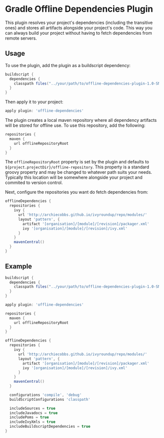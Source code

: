 # Gradle Offline Dependencies Plugin

This plugin resolves your project's dependencies (including the transitive ones) and stores all artifacts alongside your project's code. This way you can always build your project without having to fetch dependencies from remote servers.

## Usage

To use the plugin, add the plugin as a buildscript dependency:
```gradle
buildscript {
  dependencies {
    classpath files("../your/path/to/offline-dependencies-plugin-1.0-SNAPSHOT.jar")
  }
}
```

Then apply it to your project:
```gradle
apply plugin: 'offline-dependencies'
```

The plugin creates a local maven repository where all dependency artifacts will be stored for offline use. To use this repository, add the following:
```gradle
repositories {
  maven {
    url offlineRepositoryRoot
  }
}
```

The ```offlineRepositoryRoot``` property is set by the plugin and defaults to ```${project.projectDir}/offline-repository```.
This property is a standard groovy property and may be changed to whatever path suits your needs. Typically this location will be somewhere alongside your project and commited to version control.

Next, configure the repositories you want do fetch dependencies from:
```gradle
offlineDependencies {
  repositories {
    ivy {
      url 'http://archiecobbs.github.io/ivyroundup/repo/modules/'
      layout 'pattern', {
        artifact '[organisation]/[module]/[revision]/packager.xml'
        ivy '[organisation]/[module]/[revision]/ivy.xml'
      }
    }
    mavenCentral()
  }
}
```

## Example

```gradle
buildscript {
  dependencies {
    classpath files("../your/path/to/offline-dependencies-plugin-1.0-SNAPSHOT.jar")
  }
}

apply plugin: 'offline-dependencies'

repositories {
  maven {
    url offlineRepositoryRoot
  }
}

offlineDependencies {
  repositories {
    ivy {
      url 'http://archiecobbs.github.io/ivyroundup/repo/modules/'
      layout 'pattern', {
        artifact '[organisation]/[module]/[revision]/packager.xml'
        ivy '[organisation]/[module]/[revision]/ivy.xml'
      }
    }
    mavenCentral()
  }

  configurations 'compile', 'debug'
  buildScriptConfigurations 'classpath'

  includeSources = true
  includeJavadocs = true
  includePoms = true
  includeIvyXmls = true
  includeBuildscriptDependencies = true
}
```
